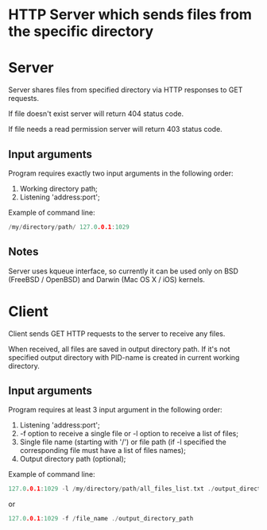 # HTTP Server which sends files from the specific directory

# Server

Server shares files from specified directory via HTTP responses to GET requests.

If file doesn't exist server will return 404 status code.

If file needs a read permission server will return 403 status code.

## Input arguments

Program requires exactly two input arguments in the following order:
 
1. Working directory path;
2. Listening 'address:port';

Example of command line:
```c
/my/directory/path/ 127.0.0.1:1029
```

## Notes

Server uses kqueue interface, so currently it can be used only on BSD (FreeBSD / OpenBSD) and Darwin (Mac OS X / iOS) kernels.

# Client

Client sends GET HTTP requests to the server to receive any files.

When received, all files are saved in output directory path. 
If it's not specified output directory with PID-name is created in current working directory.

## Input arguments

Program requires at least 3 input argument in the following order:

1. Listening 'address:port';
2. -f option to receive a single file or -l option to receive a list of files;
3. Single file name (starting with '/') or file path (if -l specified the corresponding file must have a list of files names);
4. Output directory path (optional);

Example of command line:
```c
127.0.0.1:1029 -l /my/directory/path/all_files_list.txt ./output_directory_path
```
or
```c
127.0.0.1:1029 -f /file_name ./output_directory_path
```
